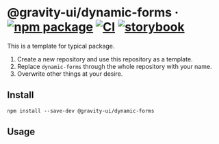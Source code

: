 # @gravity-ui/dynamic-forms &middot; [![npm package](https://img.shields.io/npm/v/@gravity-ui/dynamic-forms)](https://www.npmjs.com/package/@gravity-ui/dynamic-forms) [![CI](https://img.shields.io/github/actions/workflow/status/gravity-ui/dynamic-forms/.github/workflows/ci.yml?label=CI&logo=github)](https://github.com/gravity-ui/dynamic-forms/actions/workflows/ci.yml?query=branch:main) [![storybook](https://img.shields.io/badge/Storybook-deployed-ff4685)](https://preview.gravity-ui.com/dynamic-forms/)

This is a template for typical package.

1. Create a new repository and use this repository as a template.
2. Replace `dynamic-forms` through the whole repository with your name.
3. Overwrite other things at your desire.

## Install

```shell
npm install --save-dev @gravity-ui/dynamic-forms
```

## Usage
